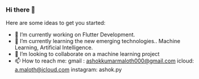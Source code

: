 ### Hi there 👋

<!--
**ashokmaloth/ashokmaloth** is a ✨ _special_ ✨ repository because its `README.md` (this file) appears on your GitHub profile.
-->

Here are some ideas to get you started:

- 🔭 I’m currently working on Flutter Development.
- 🌱 I’m currently learning the new emerging technologies.. Machine Learning, Artificial Intelligence.
- 👯 I’m looking to collaborate on a machine learning project 
- 📫 How to reach me: gmail : ashokkumarmaloth000@gmail.com
                      icloud: a.maloth@icloud.com
                      instagram: ashok.py
<!--
- 😄 Pronouns: ...
- ⚡ Fun fact: ...
-->
